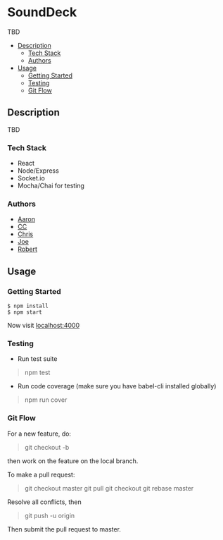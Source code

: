 # SoundDeck

TBD

- [Description](#description)
    - [Tech Stack](#tech-stack)
    - [Authors](#authors)
- [Usage](#usage)
    - [Getting Started](#getting-started)
    - [Testing](#testing)
    - [Git Flow](#git-flow)

## Description

TBD 

### Tech Stack
- React
- Node/Express
- Socket.io
- Mocha/Chai for testing

### Authors
- [Aaron](https://github.com/)
- [CC](https://github.com/)
- [Chris](https://github.com/)
- [Joe](https://github.com/)
- [Robert](https://github.com/)

## Usage

### Getting Started
```
$ npm install
$ npm start
```

Now visit [localhost:4000](http://localhost:4000/)

### Testing

- Run test suite
> npm test

- Run code coverage (make sure you have babel-cli installed globally)
> npm run cover

### Git Flow

For a new feature, do:
> git checkout -b <featureName>

then work on the feature on the local branch.

To make a pull request:
> git checkout master
> git pull
> git checkout <featureName>
> git rebase master

Resolve all conflicts, then
> git push -u origin <featureName>

Then submit the pull request to master.
